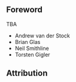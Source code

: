 ## Foreword

TBA

* Andrew van der Stock
* Brian Glas
* Neil Smithline
* Torsten Gigler

## Attribution

